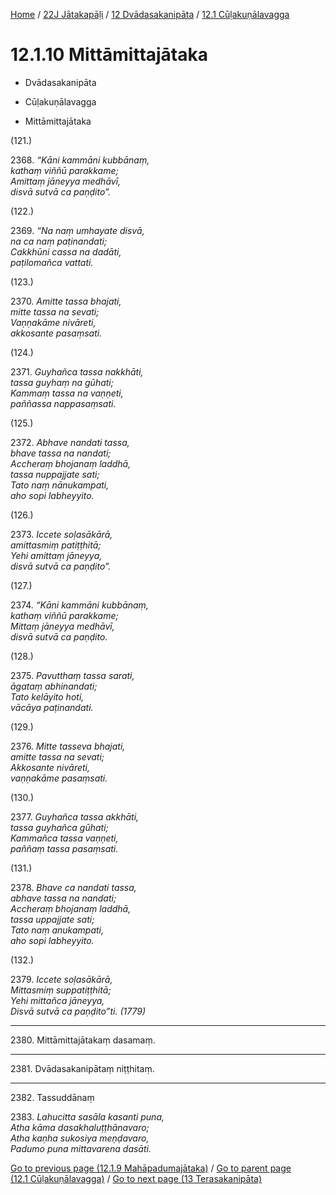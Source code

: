 
[Home](/) / [22J Jātakapāḷi](../../../22J.md) / [12 Dvādasakanipāta](../../12.md) / [12.1 Cūḷakuṇālavagga](../12.1.md)

# 12.1.10 Mittāmittajātaka

* Dvādasakanipāta

* Cūḷakuṇālavagga

* Mittāmittajātaka

(121.)

2368\. _“Kāni kammāni kubbānaṃ,_  
_kathaṃ viññū parakkame;_  
_Amittaṃ jāneyya medhāvī,_  
_disvā sutvā ca paṇḍito”._  


(122.)

2369\. _“Na naṃ umhayate disvā,_  
_na ca naṃ paṭinandati;_  
_Cakkhūni cassa na dadāti,_  
_paṭilomañca vattati._  


(123.)

2370\. _Amitte tassa bhajati,_  
_mitte tassa na sevati;_  
_Vaṇṇakāme nivāreti,_  
_akkosante pasaṃsati._  


(124.)

2371\. _Guyhañca tassa nakkhāti,_  
_tassa guyhaṃ na gūhati;_  
_Kammaṃ tassa na vaṇṇeti,_  
_paññassa nappasaṃsati._  


(125.)

2372\. _Abhave nandati tassa,_  
_bhave tassa na nandati;_  
_Accheraṃ bhojanaṃ laddhā,_  
_tassa nuppajjate sati;_  
_Tato naṃ nānukampati,_  
_aho sopi labheyyito._  


(126.)

2373\. _Iccete soḷasākārā,_  
_amittasmiṃ patiṭṭhitā;_  
_Yehi amittaṃ jāneyya,_  
_disvā sutvā ca paṇḍito”._  


(127.)

2374\. _“Kāni kammāni kubbānaṃ,_  
_kathaṃ viññū parakkame;_  
_Mittaṃ jāneyya medhāvī,_  
_disvā sutvā ca paṇḍito._  


(128.)

2375\. _Pavutthaṃ tassa sarati,_  
_āgataṃ abhinandati;_  
_Tato kelāyito hoti,_  
_vācāya paṭinandati._  


(129.)

2376\. _Mitte tasseva bhajati,_  
_amitte tassa na sevati;_  
_Akkosante nivāreti,_  
_vaṇṇakāme pasaṃsati._  


(130.)

2377\. _Guyhañca tassa akkhāti,_  
_tassa guyhañca gūhati;_  
_Kammañca tassa vaṇṇeti,_  
_paññaṃ tassa pasaṃsati._  


(131.)

2378\. _Bhave ca nandati tassa,_  
_abhave tassa na nandati;_  
_Accheraṃ bhojanaṃ laddhā,_  
_tassa uppajjate sati;_  
_Tato naṃ anukampati,_  
_aho sopi labheyyito._  


(132.)

2379\. _Iccete soḷasākārā,_  
_Mittasmiṃ suppatiṭṭhitā;_  
_Yehi mittañca jāneyya,_  
_Disvā sutvā ca paṇḍito”ti. (1779)_  


---

2380\. Mittāmittajātakaṃ dasamaṃ.



---

2381\. Dvādasakanipātaṃ niṭṭhitaṃ.



---

2382\. Tassuddānaṃ



2383\. _Lahucitta sasāla kasanti puna,_  
_Atha kāma dasakhaluṭṭhānavaro;_  
_Atha kaṇha sukosiya meṇḍavaro,_  
_Padumo puna mittavarena dasāti._  


[Go to previous page (12.1.9 Mahāpadumajātaka)](12.1.9.md) / [Go to parent page (12.1 Cūḷakuṇālavagga)](../12.1.md) / [Go to next page (13 Terasakanipāta)](../../13.md)


